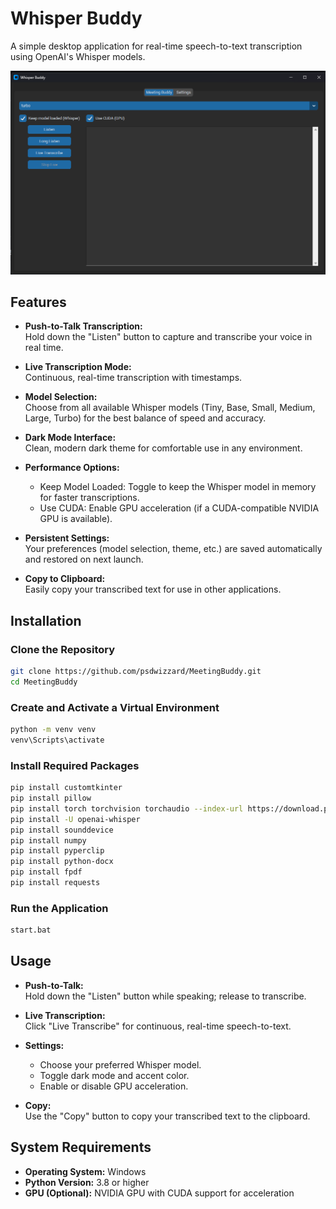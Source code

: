 # Whisper Buddy

A simple desktop application for real-time speech-to-text transcription using OpenAI's Whisper models.

![Whisper Buddy Screenshot](https://raw.githubusercontent.com/psdwizzard/WhisperBuddy/refs/heads/main/Screenshot.png?token=GHSAT0AAAAAAC7BVA6RXWOJ7KGBCW2AAHEA2BM5GCA)

## Features

- **Push-to-Talk Transcription:**  
  Hold down the "Listen" button to capture and transcribe your voice in real time.

- **Live Transcription Mode:**  
  Continuous, real-time transcription with timestamps.

- **Model Selection:**  
  Choose from all available Whisper models (Tiny, Base, Small, Medium, Large, Turbo) for the best balance of speed and accuracy.

- **Dark Mode Interface:**  
  Clean, modern dark theme for comfortable use in any environment.

- **Performance Options:**  
  - Keep Model Loaded: Toggle to keep the Whisper model in memory for faster transcriptions.
  - Use CUDA: Enable GPU acceleration (if a CUDA-compatible NVIDIA GPU is available).

- **Persistent Settings:**  
  Your preferences (model selection, theme, etc.) are saved automatically and restored on next launch.

- **Copy to Clipboard:**  
  Easily copy your transcribed text for use in other applications.

## Installation

### Clone the Repository
```bash
git clone https://github.com/psdwizzard/MeetingBuddy.git
cd MeetingBuddy
```

### Create and Activate a Virtual Environment
```bash
python -m venv venv
venv\Scripts\activate
```

### Install Required Packages
```bash
pip install customtkinter
pip install pillow
pip install torch torchvision torchaudio --index-url https://download.pytorch.org/whl/cu118
pip install -U openai-whisper
pip install sounddevice
pip install numpy
pip install pyperclip
pip install python-docx
pip install fpdf
pip install requests
```

### Run the Application
```bash
start.bat
```

## Usage

- **Push-to-Talk:**  
  Hold down the "Listen" button while speaking; release to transcribe.

- **Live Transcription:**  
  Click "Live Transcribe" for continuous, real-time speech-to-text.

- **Settings:**  
  - Choose your preferred Whisper model.
  - Toggle dark mode and accent color.
  - Enable or disable GPU acceleration.

- **Copy:**  
  Use the "Copy" button to copy your transcribed text to the clipboard.

## System Requirements

- **Operating System:** Windows
- **Python Version:** 3.8 or higher
- **GPU (Optional):** NVIDIA GPU with CUDA support for acceleration 
